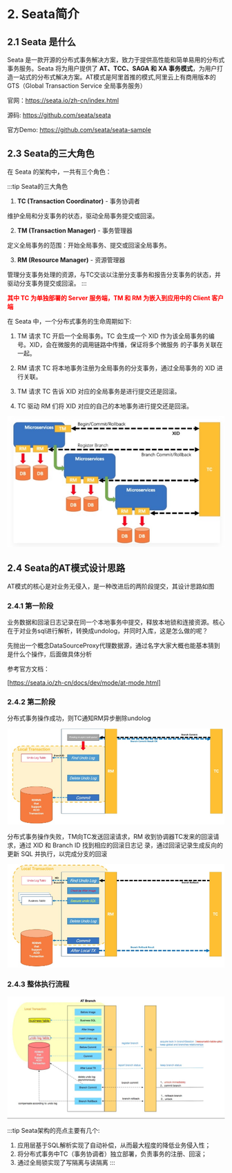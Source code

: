 # 2. Seata简介

## 2.1 Seata 是什么

Seata 是一款开源的分布式事务解决方案，致力于提供高性能和简单易用的分布式事务服务。Seata 将为用户提供了 **AT、TCC、SAGA 和 XA 事务模式**，为用户打造一站式的分布式解决方案。AT模式是阿里首推的模式,阿里云上有商用版本的GTS（Global Transaction Service 全局事务服务） 

官网：https://seata.io/zh-cn/index.html 

源码: https://github.com/seata/seata 

官方Demo: https://github.com/seata/seata-sample


## 2.3 Seata的三大角色 

在 Seata 的架构中，一共有三个角色： 

:::tip Seata的三大角色

1. **TC (Transaction Coordinator)** - 事务协调者 

维护全局和分支事务的状态，驱动全局事务提交或回滚。 

2. **TM (Transaction Manager)** - 事务管理器 

定义全局事务的范围：开始全局事务、提交或回滚全局事务。 

3. **RM (Resource Manager)** - 资源管理器 

管理分支事务处理的资源，与TC交谈以注册分支事务和报告分支事务的状态，并驱动分支事务提交或回滚。 
:::

<font color='red'><strong>其中 TC 为单独部署的 Server 服务端，TM 和 RM 为嵌入到应用中的 Client 客户端</strong></font>

在 Seata 中，一个分布式事务的生命周期如下:


1. TM 请求 TC 开启一个全局事务。TC 会生成一个 XID 作为该全局事务的编号。XID，会在微服务的调用链路中传播，保证将多个微服务 的子事务关联在一起。 

2. RM 请求 TC 将本地事务注册为全局事务的分支事务，通过全局事务的 XID 进行关联。 

3. TM 请求 TC 告诉 XID 对应的全局事务是进行提交还是回滚。 

4. TC 驱动 RM 们将 XID 对应的自己的本地事务进行提交还是回滚。

<a data-fancybox title=" 分布式事务" href="./image/seata08.jpg">![分布式事务](./image/seata08.jpg)</a>


## 2.4 Seata的AT模式设计思路

AT模式的核心是对业务无侵入，是一种改进后的两阶段提交，其设计思路如图

### 2.4.1 第一阶段

业务数据和回滚日志记录在同一个本地事务中提交，释放本地锁和连接资源。核心在于对业务sql进行解析，转换成undolog，并同时入库，这是怎么做的呢？

先抛出一个概念DataSourceProxy代理数据源，通过名字大家大概也能基本猜到是什么个操作，后面做具体分析 

参考官方文档： 

<a  href='https://seata.io/zh-cn/docs/dev/mode/at-mode.html'>[https://seata.io/zh-cn/docs/dev/mode/at-mode.html]</a>

### 2.4.2 第二阶段

分布式事务操作成功，则TC通知RM异步删除undolog

<a data-fancybox title=" 分布式事务" href="./image/seata10.jpg">![分布式事务](./image/seata10.jpg)</a>

分布式事务操作失败，TM向TC发送回滚请求，RM 收到协调器TC发来的回滚请求，通过 XID 和 Branch ID 找到相应的回滚日志记 录，通过回滚记录生成反向的更新 SQL 并执行，以完成分支的回滚

<a data-fancybox title=" 分布式事务" href="./image/seata11.jpg">![分布式事务](./image/seata11.jpg)</a>


### 2.4.3 整体执行流程

<a data-fancybox title=" 分布式事务" href="./image/seata12.jpg">![分布式事务](./image/seata12.jpg)</a>


:::tip Seata架构的亮点主要有几个:   
1. 应用层基于SQL解析实现了自动补偿，从而最大程度的降低业务侵入性； 
2. 将分布式事务中TC（事务协调者）独立部署，负责事务的注册、回滚； 
3. 通过全局锁实现了写隔离与读隔离
:::

